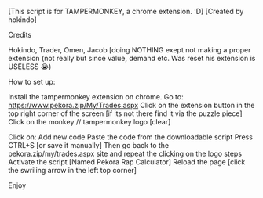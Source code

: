 [This script is for TAMPERMONKEY, a chrome extension. :D]
                 [Created by hokindo]







Credits

Hokindo,
Trader,
Omen,
Jacob [doing NOTHING exept not making a proper extension (not really but since value, demand etc. Was reset his extension is USELESS :sob:)


How to set up:

Install the tampermonkey extension on chrome.
Go to: https://www.pekora.zip/My/Trades.aspx
Click on the extension button in the top right corner of the screen [if its not there find it via the puzzle piece]
Click on the monkey // tampermonkey logo [clear]

Click on: Add new code
Paste the code from the downloadable script
Press CTRL+S [or save it manually]
Then go back to the pekora.zip/my/trades.aspx site and repeat the clicking on the logo steps
Activate the script [Named Pekora Rap Calculator]
Reload the page [click the swriling arrow in the left top corner]

Enjoy


